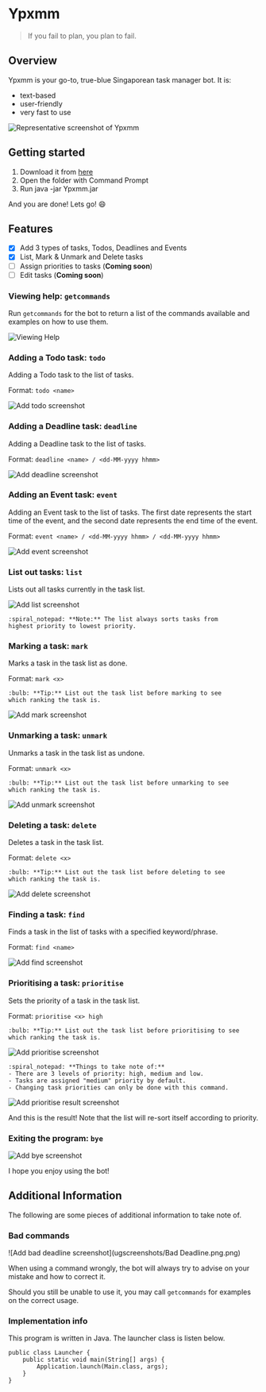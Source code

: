 # Ypxmm
> If you fail to plan, you plan to fail.

## Overview

Ypxmm is your go-to, true-blue Singaporean task manager bot. It is:

- text-based
- user-friendly
- very fast to use

![Representative screenshot of Ypxmm](Ui.png.png)

## Getting started

1. Download it from [here](https://github.com/appleraincoat/ip/releases/tag/A-Jar)
2. Open the folder with Command Prompt
3. Run java -jar Ypxmm.jar

And you are done! Lets go! :smile:



## Features
- [x] Add 3 types of tasks, Todos, Deadlines and Events
- [X] List, Mark & Unmark and Delete tasks
- [ ] Assign priorities to tasks (**Coming soon**)
- [ ] Edit tasks (**Coming soon**)

### Viewing help: ```getcommands```

Run ```getcommands``` for the bot to return a list of the commands available and examples on how to use them.

![Viewing Help](ugscreenshots/Getcommands.png.png)

### Adding a Todo task: ```todo```

Adding a Todo task to the list of tasks. 

Format: ```todo <name>```

![Add todo screenshot](ugscreenshots/Todo.png.png)
### Adding a Deadline task: ```deadline```
Adding a Deadline task to the list of tasks.

Format: ```deadline <name> / <dd-MM-yyyy hhmm>```

![Add deadline screenshot](ugscreenshots/Deadline.png.png)
### Adding an Event task: ```event```
Adding an Event task to the list of tasks.
The first date represents the start time of the event, and the second date represents the end time of the event.

Format: ```event <name> / <dd-MM-yyyy hhmm> / <dd-MM-yyyy hhmm>```

![Add event screenshot](ugscreenshots/Event.png.png)
### List out tasks: ```list```
Lists out all tasks currently in the task list.

![Add list screenshot](ugscreenshots/List.png.png)
```angular2html
:spiral_notepad: **Note:** The list always sorts tasks from
highest priority to lowest priority.
```
### Marking a task: ```mark```

Marks a task in the task list as done.

Format: ```mark <x>```

```angular2html
:bulb: **Tip:** List out the task list before marking to see 
which ranking the task is. 
```
![Add mark screenshot](ugscreenshots/Mark.png.png)
### Unmarking a task: ```unmark```

Unmarks a task in the task list as undone.

Format: ```unmark <x>```

```angular2html
:bulb: **Tip:** List out the task list before unmarking to see 
which ranking the task is. 
```
![Add unmark screenshot](ugscreenshots/Unmark.png.png)
### Deleting a task: ```delete```
Deletes a task in the task list.

Format: ```delete <x>```

```angular2html
:bulb: **Tip:** List out the task list before deleting to see 
which ranking the task is. 
```
![Add delete screenshot](ugscreenshots/Delete.png.png)
### Finding a task: ```find```

Finds a task in the list of tasks with a specified keyword/phrase.

Format: ```find <name>```

![Add find screenshot](ugscreenshots/Find.png.png)
### Prioritising a task: ```prioritise```
Sets the priority of a task in the task list.

Format: ```prioritise <x> high```

```angular2html
:bulb: **Tip:** List out the task list before prioritising to see 
which ranking the task is. 
```
![Add prioritise screenshot](ugscreenshots/Prioritise.png.png)
```angular2html
:spiral_notepad: **Things to take note of:**
- There are 3 levels of priority: high, medium and low.
- Tasks are assigned "medium" priority by default.
- Changing task priorities can only be done with this command.
```

![Add prioritise result screenshot](ugscreenshots/PrioritiseResult.png.png)

And this is the result! Note that the list will re-sort itself according to priority.
### Exiting the program: ```bye```
![Add bye screenshot](ugscreenshots/Bye.png.png)

I hope you enjoy using the bot!

## Additional Information

The following are some pieces of additional information to take note of.

### Bad commands
![Add bad deadline screenshot](ugscreenshots/Bad Deadline.png.png)

When using a command wrongly, the bot will always try to advise on your mistake and how to correct it.

Should you still be unable to use it, you may call ```getcommands``` for examples on the correct usage.

### Implementation info
This program is written in Java. The launcher class is listen below.
```angular2html
public class Launcher {
    public static void main(String[] args) {
        Application.launch(Main.class, args);
    }
}
```
